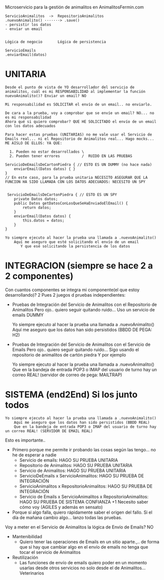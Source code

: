 

Microservicio para la gestión de animalitos en AnimalitosFermin.com

    ServicioAnimalitos  ->  RepositorioAnimalitos
    .nuevoAnimalito() ·······> .save()
    - persistir los datos
    - enviar un email


    Lógica de negocio       Lógica de persistencia

    ServicioEmails
    .enviarEmail(datos) 

# UNITARIA 

    Desde el punto de vista de YO desarrollador del servicio de animalitos, cuál es mi RESPONSABILIDAD al implementar la función nuevoAnimalito()? Enviar un email? NO

    Mi responsabilidad es SOLICITAR el envío de un email.. no enviarlo.

    De cara a la prueba, voy a comprobar que se envíe un email? NO... no es mi responsabilidad
    Ahora qué si quiero comprobar? QUE HE SOLICITADO el envío de un email con los datos adecuados

    Para hacer estas pruebas (UNITARIAS) no me vale usar el Servicio de Emails real... ni el Repositorio de Animalitos real... Hago mocks... ME AISLO DE ELLOS: YA QUE:

      1. Pueden no estar desarrollados \
      2. Pueden tener errores          /  RUIDO EN LAS PRUEBAS

    ServicioDeEmailsDeCartonPiedra { // ESTO ES UN DUMMY (no hace nada)
        enviarEmail(Datos datos) { }
    }
    // En este caso, para la prueba unitaria NECESITO ASEGURAR QUE LA FUNCION HA SIDO LLAMADA CON LOS DATOS ADECUADOS: NECESITO UN SPY


     ServicioDeEmailsDeCartonPiedra { // ESTO ES UN SPY
        private Datos datos;
        public Datos getDatosConLosQueSeHaEnviadoElEmail() { 
            return datos;
        }
        enviarEmail(Datos datos) { 
            this.datos = datos;
        }
    }

    Yo siempre ejecuto al hacer la prueba una llamada a .nuevoAnimalito()
        Aquí me aseguro que esté solicitando el envío de un email
           Y que esé solicitando la persistencia de los datos

# INTEGRACION (siempre se hace 2 a 2 componentes)

Con cuantos componentes se integra mi componente(el que estoy desarrollando)? 2
Pues 2 juegos d pruebas independientes:
- Pruebas de Integración del Servicio de Animalitos con el Repositorio de Animalitos
        Pero ojo.. quiero seguir quitando ruido... Uso un servicio de emails DUMMY

    Yo siempre ejecuto al hacer la prueba una llamada a .nuevoAnimalito()
        Aquí me aseguro que los datos han sido persistidos (BBDD DE PEGA: H2)

- Pruebas de Integración del Servicio de Animalitos con el Servicio de Emails
        Pero ojo.. quiero seguir quitando ruido... Sigo usando el repositorio de animalitos de cartón piedra 
        Y por ejemplo 

    Yo siempre ejecuto al hacer la prueba una llamada a .nuevoAnimalito()
        Que en la bandeja de entrada POP3 o IMAP del usuario de turno hay un correo REAL! (servidor de correo de pega: MAILTRAP)


# SISTEMA (end2End) Si los junto todos

    Yo siempre ejecuto al hacer la prueba una llamada a .nuevoAnimalito()
        Aquí me aseguro que los datos han sido persistidos (BBDD REAL)
        Que en la bandeja de entrada POP3 o IMAP del usuario de turno hay un correo REAL! (SERVIDOR DE EMAIL REAL)


Esto es importante.. 
- Primero porque me permite ir probando las cosas según las tengo... no he de esperar a nadie
    - Servicio de emails: HAGO SU PRUEBA UNITARIA
    - Repositorio de Animalitos: HAGO SU PRUEBA UNITARIA
    - Servicio de Animalitos: HAGO SU PRUEBA UNITARIA
    - ServicioDeEmails x ServicioAnimalitos: HAGO SU PRUEBA DE INTEGRACIÓN
    - ServicioAnimalitos x RepositorioAnimalitos: HAGO SU PRUEBA DE INTEGRACIÓN
    - Servicio de Emails x ServicioAnimalitos x RepositorioAnimalitos: HAGO SU PRUEBA DE SISTEMA
    CONFIANZA +1 
    Necesito saber cómo voy (AGILES y además en sensato)
- Porque si algo falla, quiero rápidamente saber el origen del fallo. Si el día de mañana cambio algo... lanzo todas las pruebas.


Voy a meter en el Servicio de Animalitos la lógica de Envío de Emails? NO
- Mantenibilidad
  - Quiero tener las operaciones de Emails en un sitio aparte.,.. de forma que  si hay que cambiar algo en el envío de emails no tenga que tocar el servicio de Animalitos
- Reutilización
  - Las funciones de envío de emails quiero poder en un momento usarlas desde otros servicios no solo desde el de Animalitos... Veterinarios